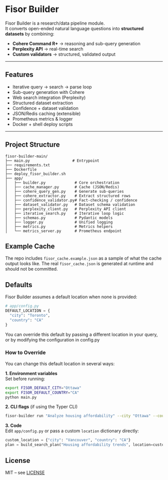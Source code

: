 # Fisor Builder

Fisor Builder is a research/data pipeline module.  
It converts open-ended natural language questions into **structured datasets** by combining:

- **Cohere Command R+** → reasoning and sub-query generation
- **Perplexity API** → real-time search
- **Custom validators** → structured, validated output

---

## Features
- Iterative query → search → parse loop
- Sub-query generation with Cohere
- Web search integration (Perplexity)
- Structured dataset extraction
- Confidence + dataset validation
- JSON/Redis caching (extensible)
- Prometheus metrics & logger
- Docker + shell deploy scripts

---

## Project Structure

```text
fisor-builder-main/
├── main.py                   # Entrypoint
├── requirements.txt
├── Dockerfile
├── deploy_fisor_builder.sh
├── app/
│   ├── builder.py             # Core orchestration
│   ├── cache_manager.py       # Cache (JSON/Redis)
│   ├── cohere_query_gen.py    # Generate sub-queries
│   ├── cohere_extractor.py    # Extract structured rows
│   ├── confidence_validator.py# Fact-checking / confidence
│   ├── dataset_validator.py   # Dataset schema validation
│   ├── perplexity_client.py   # Perplexity API client
│   ├── iterative_search.py    # Iterative loop logic
│   ├── schemas.py             # Pydantic models
│   ├── logger.py              # Unified logging
│   ├── metrics.py             # Metrics helpers
│   └── metrics_server.py      # Prometheus endpoint
```

## Example Cache
The repo includes `fisor_cache.example.json` as a sample of what the cache output looks like.
The real `fisor_cache.json` is generated at runtime and should not be committed.


## Defaults

Fisor Builder assumes a default location when none is provided:

```python
# app/config.py
DEFAULT_LOCATION = {
  "city": "Toronto",
  "country": "CA"
}
```
You can override this default by passing a different location in your query, or by modifying the configuration in config.py

### How to Override

You can change this default location in several ways:

**1. Environment variables**  
Set before running:

```bash
export FISOR_DEFAULT_CITY="Ottawa"
export FISOR_DEFAULT_COUNTRY="CA"
python main.py
```
**2. CLI flags** (if using the Typer CLI)

```bash
fisor-builder run "Analyze housing affordability" --city "Ottawa" --country "CA"
```
**3. Code**  
Edit `app/config.py` or pass a custom `location` dictionary directly:

```python
custom_location = {"city": "Vancouver", "country": "CA"}
plan = build_search_plan("Housing affordability trends", location=custom_location)
```

## License

MIT – see [LICENSE](LICENSE)

